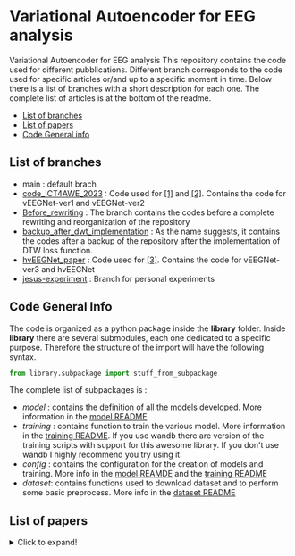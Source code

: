 # Variational Autoencoder for EEG analysis
 Variational Autoencoder for EEG analysis
This repository contains the code used for different pubblications. Different branch corresponds to the code used for specific articles or/and up to a specific moment in time. Below there is a list of branches with a short description for each one. The complete list of articles is at the bottom of the readme.

* [List of branches](#list-of-branches)
* [List of papers](#list-of-papers)
* [Code General info](#code-general-info)


## List of branches
- main : default brach
- [code_ICT4AWE_2023](https://github.com/jesus-333/Variational-Autoencoder-for-EEG-analysis/tree/code_ICT4AWE_2023) : Code used for [[1]][vEEGNet_ver1] and [[2]][vEEGNet_ver2_preprint]. Contains the code for vEEGNet-ver1 and vEEGNet-ver2
- [Before_rewriting](https://github.com/jesus-333/Variational-Autoencoder-for-EEG-analysis/tree/Before_rewriting) : The branch contains the codes before a complete rewriting and reorganization of the repository
- [backup_after_dwt_implementation](https://github.com/jesus-333/Variational-Autoencoder-for-EEG-analysis/tree/backup_after_dwt_implementation) : As the name suggests, it contains the codes after a backup of the repository after the implementation of DTW loss function.
- [hvEEGNet_paper](https://github.com/jesus-333/Variational-Autoencoder-for-EEG-analysis/tree/hvEEGNet_paper) : Code used for [[3]][hvEEGNet_preprint]. Contains the code for vEEGNet-ver3 and hvEEGNet
- [jesus-experiment](https://github.com/jesus-333/Variational-Autoencoder-for-EEG-analysis/tree/jesus-experiment) : Branch for personal experiments

## Code General Info
The code is organized as a python package inside the **library** folder. Inside **library** there are several submodules, each one dedicated to a specific purpose. Therefore the structure of the import will have the following syntax. 
```python
from library.subpackage import stuff_from_subpackage
```

The complete list of subpackages is :
- *model* : contains the definition of all the models developed. More information in the [model README](library/README/README_model.md)
- *training* : contains function to train the various model. More information in the [training README](library/README/README_training.md). If you use wandb there are version of the training scripts with support for this awesome library. If you don't use wandb I highly recommend you try using it.
- *config* : contains the configuration for the creation of models and training. More info in the [model REAMDE](library/README/README_model.md) and the [training README](library/README/README_training.md)
- *dataset*: contains functions used to download dataset and to perform some basic preprocess. More info in the [dataset README](library/README/README_dataset.md)

## List of papers
<details>
  <summary>Click to expand!</summary>
 
  - [[1]][vEEGNet_ver1] Zancanaro, A., Zoppis, I., Manzoni, S., & Cisotto, G. (2023). vEEGNet: A New Deep Learning Model to Classify and Generate EEG. In Proceedings of the 9th International Conference on Information and Communication Technologies for Ageing Well and e-Health, ICT4AWE 2023, Prague, Czech Republic, April 22-24, 2023 (Vol. 2023, pp. 245-252). Science and Technology Publications.
  - [[2]][vEEGNet_ver2_preprint] Zancanaro, A., Cisotto, G. Zoppis, I., & Manzoni, S. (2023). vEEGNet: A New Deep Learning Model to Classify and Generate EEG., vEEGNet: learning latent representations to reconstruct EEG raw data via variational autoencoders (under review)
  - [[3]][hvEEGNet_preprint]  Cisotto, G. Zoppis, Zancanaro, A., I., & Manzoni, S. (2023). hvEEGNet: exploiting hierarchical VAEs on EEG data for neuroscience applications (under review)
  
</details>




[vEEGNet_ver1]: https://www.scitepress.org/Papers/2023/119908/119908.pdf
[vEEGNet_ver2_preprint]: https://www.researchgate.net/publication/375867809_vEEGNet_learning_latent_representations_to_reconstruct_EEG_raw_data_via_variational_autoencoders
[hvEEGNet_preprint]: https://www.researchgate.net/publication/375868326_hvEEGNet_exploiting_hierarchical_VAEs_on_EEG_data_for_neuroscience_applications
